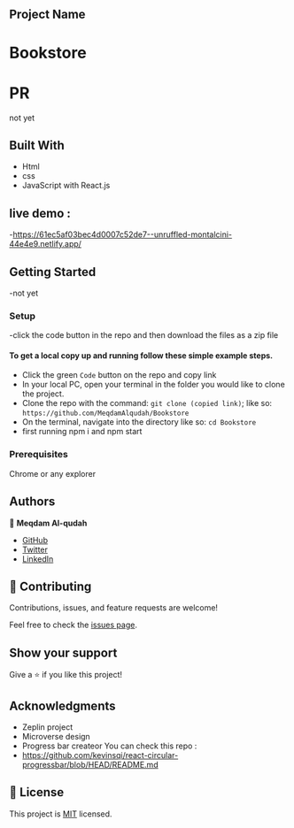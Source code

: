 ## Project Name
# Bookstore

# PR
not yet
## Built With

- Html
- css
- JavaScript with React.js

## live demo :
-https://61ec5af03bec4d0007c52de7--unruffled-montalcini-44e4e9.netlify.app/
## Getting Started

-not yet

### Setup

-click the code button in the repo and then download the files as a zip file

#### To get a local copy up and running follow these simple example steps.

- Click the green `Code` button on the repo and copy link
- In your local PC, open your terminal in the folder you would like to clone the project.
- Clone the repo with the command: `git clone (copied link)`; like so: `https://github.com/MeqdamAlqudah/Bookstore`
- On the terminal, navigate into the directory like so: `cd Bookstore`
-  first running npm i and npm start

### Prerequisites

Chrome or any explorer

## Authors

👤 **Meqdam Al-qudah**

- [GitHub](https://github.com/MeqdamAlqudah)
- [Twitter](https://twitter.com/MeqdamQudah)
- [LinkedIn](www.linkedin.com/in/meqdam-al-qudah-7514a21b5)

## 🤝 Contributing

Contributions, issues, and feature requests are welcome!

Feel free to check the [issues page](../../issues/).

## Show your support

Give a ⭐️ if you like this project!

## Acknowledgments

- Zeplin project 
- Microverse design
- Progress bar createor You can check this repo :
- https://github.com/kevinsqi/react-circular-progressbar/blob/HEAD/README.md

## 📝 License

This project is [MIT](./MIT.md) licensed.

